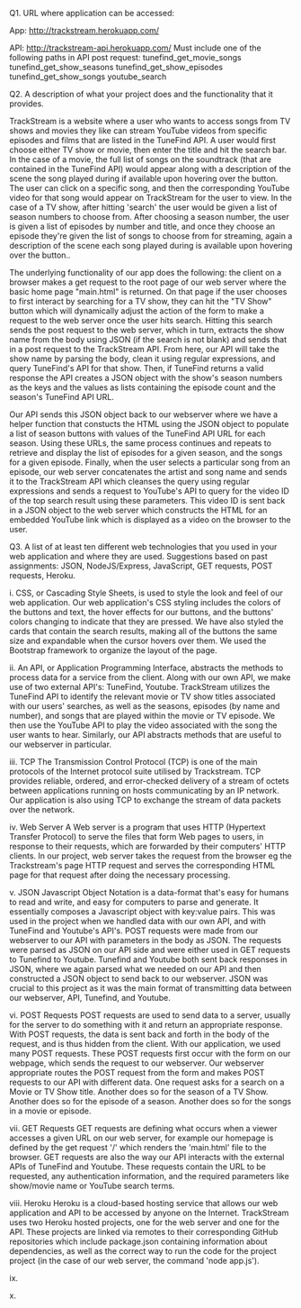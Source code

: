Q1. URL where application can be accessed:

App: http://trackstream.herokuapp.com/

API: http://trackstream-api.herokuapp.com/
	Must include one of the following paths in API post request: 
		tunefind_get_movie_songs
		tunefind_get_show_seasons
		tunefind_get_show_episodes
		tunefind_get_show_songs
		youtube_search


Q2. A description of what your project does and the functionality that it provides.

TrackStream is a website where a user who wants to access songs from TV shows and movies they like can stream YouTube videos from specific episodes and films that are listed in the TuneFind API. A user would first choose either TV show or movie, then enter the title and hit the search bar. In the case of a movie, the full list of songs on the soundtrack (that are contained in the TuneFind API) would appear along with a description of the scene the song played during if available upon hovering over the button. The user can click on a specific song, and then the corresponding YouTube video for that song would appear on TrackStream for the user to view. In the case of a TV show, after hitting 'search' the user would be given a list of season numbers to choose from. After choosing a season number, the user is given a list of episodes by number and title, and once they choose an episode they're given the list of songs to choose from for streaming, again a description of the scene each song played during is available upon hovering over the button..

The underlying functionality of our app does the following: the client on a browser makes a get request to the root page of our web server where the basic home page "main.html" is returned. On that page if the user chooses to first interact by searching for a TV show, they can hit the "TV Show" button which will dynamically adjust the action of the form to make a request to the web server once the user hits search. Hitting this search sends the post request to the web server, which in turn, extracts the show name from the body using JSON (if the search is not blank) and sends that in a post request to the TrackStream API. From here, our API will take the show name by parsing the body, clean it using regular expressions, and query TuneFind's API for that show. Then, if TuneFind returns a valid response the API creates a JSON object with the show's season numbers as the keys and the values as lists containing the episode count and the season's TuneFind API URL.

Our API sends this JSON object back to our webserver where we have a helper function that constucts the HTML using the JSON object to populate a list of season buttons with values of the TuneFind API URL for each season. Using these URLs, the same process continues and repeats to retrieve and display the list of episodes for a given season, and the songs for a given episode. Finally, when the user selects a particular song from an episode, our web server concatenates the artist and song name and sends it to the TrackStream API which cleanses the query using regular expressions and sends a request to YouTube's API to query for the video ID of the top search result using these parameters. This video ID is sent back in a JSON object to the web server which constructs the HTML for an embedded YouTube link which is displayed as a video on the browser to the user.


Q3. A list of at least ten different web technologies that you used in your web application and where they are used.
Suggestions based on past assignments: JSON, NodeJS/Express, JavaScript, GET requests, POST requests, Heroku.

i. CSS, or Cascading Style Sheets, is used to style the look and feel of our web application. Our web application's CSS styling includes the colors of the buttons and text, the hover effects for our buttons, and the buttons' colors changing to indicate that they are pressed. We have also styled the cards that contain the search results, making all of the buttons the same size and expandable when the cursor hovers over them. We used the Bootstrap framework to organize the layout of the page.

ii. An API, or Application Programming Interface, abstracts the methods to process data for a service from the client. Along with our own API, we make use of two external API's: TuneFind, Youtube. TrackStream utilizes the TuneFind API to identify the relevant movie or TV show titles associated with our users' searches, as well as the seasons, episodes (by name and number), and songs that are played within the movie or TV episode. We then use the YouTube API to play the video associated with the song the user wants to hear. Similarly, our API abstracts methods that are useful to our webserver in particular. 

iii. TCP
The Transmission Control Protocol (TCP) is one of the main protocols of the Internet protocol suite utilised by Trackstream. TCP provides reliable, ordered, and error-checked delivery of a stream of octets between applications running on hosts communicating by an IP network. Our application is also using TCP to exchange the stream of data packets over the network.

iv. Web Server
A Web server is a program that uses HTTP (Hypertext Transfer Protocol) to serve the files that form Web pages to users, in response to their requests, which are forwarded by their computers' HTTP clients. In our project, web server takes the request from the browser eg the Trackstream's page HTTP request and serves the corresponding HTML page for that request after doing the necessary processing.

v. JSON
Javascript Object Notation is a data-format that's easy for humans to read and write, and easy for computers to parse and generate. It essentially composes a Javascript object with key:value pairs. This was used in the project when we handled data with our own API, and with TuneFind and Youtube's API's. POST requests were made from our webserver to our API with parameters in the body as JSON. The requests were parsed as JSON on our API side and were either used in GET requests to Tunefind to Youtube. Tunefind and Youtube both sent back responses in JSON, where we again parsed what we needed on our API and then constructed a JSON object to send back to our webserver. JSON was crucial to this project as it was the main format of transmitting data between our webserver, API, Tunefind, and Youtube.

vi. POST Requests
POST requests are used to send data to a server, usually for the server to do something with it and return an appropriate response. With POST requests, the data is sent back and forth in the body of the request, and is thus hidden from the client. With our application, we used many POST requests. These POST requests first occur with the form on our webpage, which sends the request to our webserver. Our webserver appropriate routes the POST request from the form and makes POST requests to our API with different data. One request asks for a search on a Movie or TV Show title. Another does so for the season of a TV Show. Another does so for the episode of a season. Another does so for the songs in a movie or episode. 

vii. GET Requests
GET requests are defining what occurs when a viewer accesses a given URL on our web server, for example our homepage is defined by the get request '/' which renders the 'main.html' file to the browser. GET requests are also the way our API interacts with the external APIs of TuneFind and Youtube. These requests contain the URL to be requested, any authentication information, and the required parameters like show/movie name or YouTube search terms.

viii. Heroku
Heroku is a cloud-based hosting service that allows our web application and API to be accessed by anyone on the Internet. TrackStream uses two Heroku hosted projects, one for the web server and one for the API. These projects are linked via remotes to their corresponding GitHub repositories which include package.json containing information about dependencies, as well as the correct way to run the code for the project project (in the case of our web server, the command 'node app.js').

ix. 

x. 
